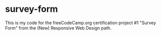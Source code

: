# survey-form

This is my code for the freeCodeCamp.org certification project #1 "Survey Form" from the (New) Responsive Web Design path.
